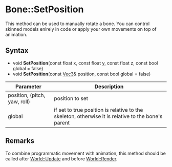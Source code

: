 # Bone::SetPosition

This method can be used to manually rotate a bone. You can control skinned models enirely in code or apply your own movements on top of animation.

## Syntax

- void **SetPosition**(const float x, const float y, const float z, const bool global = false)
- void **SetPosition**(const [Vec3](Vec3.md)& position, const bool global = false)

| Parameter | Description |
|---|---|
| position, (pitch, yaw, roll) | position to set |
| global | if set to true position is relative to the skeleton, otherwise it is relative to the bone's parent |

## Remarks

To combine programmatic movement with animation, this method should be called after [World::Update](World_Update.md) and before [World::Render](World_Render.md).
